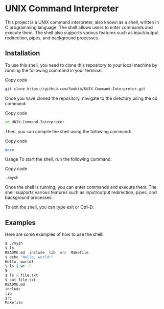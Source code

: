 # UNIX Command Interpreter
This project is a UNIX command interpreter, also known as a shell, written in C programming language. The shell allows users to enter commands and execute them. The shell also supports various features such as input/output redirection, pipes, and background processes.

## Installation
To use this shell, you need to clone this repository to your local machine by running the following command in your terminal:

Copy code
```bash
git clone https://github.com/Souhib/UNIX-Command-Interpreter.git
```
Once you have cloned the repository, navigate to the directory using the cd command:

Copy code
```bash
cd UNIX-Command-Interpreter
```
Then, you can compile the shell using the following command:

Copy code
```bash
make
```

Usage
To start the shell, run the following command:

Copy code
```bash
./mysh
```
Once the shell is running, you can enter commands and execute them. The shell supports various features such as input/output redirection, pipes, and background processes.

To exit the shell, you can type exit or Ctrl-D.

## Examples
Here are some examples of how to use the shell:

```bash
$ ./mysh
$ ls
README.md  include  lib  src  Makefile
$ echo "Hello, world!"
Hello, world!
$ ls | wc -l
5
$ ls > file.txt
$ cat file.txt
README.md
include
lib
src
Makefile
```
